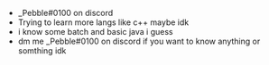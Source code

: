 - _Pebble#0100 on discord
- Trying to learn more langs like c++ maybe idk
- i know some batch and basic java i guess 
- dm me  _Pebble#0100 on discord if you want to know anything or somthing idk
